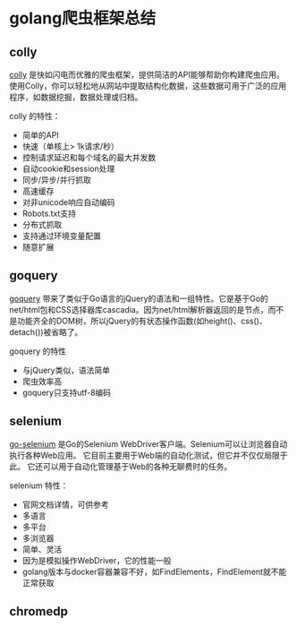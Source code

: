 # golang爬虫框架总结


## colly

[colly](https://github.com/gocolly/colly)
是快如闪电而优雅的爬虫框架，提供简洁的API能够帮助你构建爬虫应用。使用Colly，你可以轻松地从网站中提取结构化数据，这些数据可用于广泛的应用程序，如数据挖掘，数据处理或归档。

colly 的特性：

- 简单的API
- 快速（单核上> 1k请求/秒）
- 控制请求延迟和每个域名的最大并发数
- 自动cookie和session处理
- 同步/异步/并行抓取
- 高速缓存
- 对非unicode响应自动编码
- Robots.txt支持
- 分布式抓取
- 支持通过环境变量配置
- 随意扩展



## goquery

[goquery](https://github.com/PuerkitoBio/goquery)
带来了类似于Go语言的jQuery的语法和一组特性。它是基于Go的net/html包和CSS选择器库cascadia。因为net/html解析器返回的是节点，而不是功能齐全的DOM树，所以jQuery的有状态操作函数(如height()、css()、detach())被省略了。

goquery 的特性

- 与jQuery类似，语法简单
- 爬虫效率高
- goquery只支持utf-8编码

## selenium

[go-selenium](https://sourcegraph.com/sourcegraph/go-selenium)
是Go的Selenium WebDriver客户端。Selenium可以让浏览器自动执行各种Web应用。
它目前主要用于Web端的自动化测试，但它并不仅仅局限于此。
它还可以用于自动化管理基于Web的各种无聊费时的任务。

selenium 特性：

- 官网文档详情，可供参考
- 多语言
- 多平台
- 多浏览器
- 简单、灵活
- 因为是模拟操作WebDriver，它的性能一般
- golang版本与docker容器兼容不好，如FindElements，FindElement就不能正常获取


## chromedp









